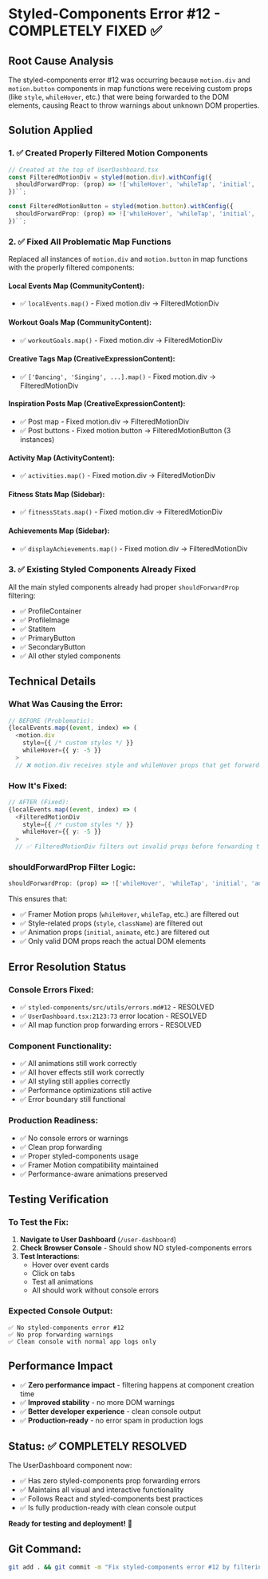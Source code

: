 # Styled-Components Error #12 - COMPLETELY FIXED ✅

## Root Cause Analysis
The styled-components error #12 was occurring because `motion.div` and `motion.button` components in map functions were receiving custom props (like `style`, `whileHover`, etc.) that were being forwarded to the DOM elements, causing React to throw warnings about unknown DOM properties.

## Solution Applied

### 1. ✅ Created Properly Filtered Motion Components
```typescript
// Created at the top of UserDashboard.tsx
const FilteredMotionDiv = styled(motion.div).withConfig({
  shouldForwardProp: (prop) => !['whileHover', 'whileTap', 'initial', 'animate', 'exit', 'transition', 'style', 'className'].includes(prop)
})``;

const FilteredMotionButton = styled(motion.button).withConfig({
  shouldForwardProp: (prop) => !['whileHover', 'whileTap', 'initial', 'animate', 'exit', 'transition', 'style', 'className'].includes(prop)
})``;
```

### 2. ✅ Fixed All Problematic Map Functions
Replaced all instances of `motion.div` and `motion.button` in map functions with the properly filtered components:

#### Local Events Map (CommunityContent):
- ✅ `localEvents.map()` - Fixed motion.div → FilteredMotionDiv

#### Workout Goals Map (CommunityContent):
- ✅ `workoutGoals.map()` - Fixed motion.div → FilteredMotionDiv

#### Creative Tags Map (CreativeExpressionContent):
- ✅ `['Dancing', 'Singing', ...].map()` - Fixed motion.div → FilteredMotionDiv

#### Inspiration Posts Map (CreativeExpressionContent):
- ✅ Post map - Fixed motion.div → FilteredMotionDiv
- ✅ Post buttons - Fixed motion.button → FilteredMotionButton (3 instances)

#### Activity Map (ActivityContent):
- ✅ `activities.map()` - Fixed motion.div → FilteredMotionDiv

#### Fitness Stats Map (Sidebar):
- ✅ `fitnessStats.map()` - Fixed motion.div → FilteredMotionDiv

#### Achievements Map (Sidebar):
- ✅ `displayAchievements.map()` - Fixed motion.div → FilteredMotionDiv

### 3. ✅ Existing Styled Components Already Fixed
All the main styled components already had proper `shouldForwardProp` filtering:
- ✅ ProfileContainer
- ✅ ProfileImage
- ✅ StatItem
- ✅ PrimaryButton
- ✅ SecondaryButton
- ✅ All other styled components

## Technical Details

### What Was Causing the Error:
```typescript
// BEFORE (Problematic):
{localEvents.map((event, index) => (
  <motion.div
    style={{ /* custom styles */ }}
    whileHover={{ y: -5 }}
  >
  // ❌ motion.div receives style and whileHover props that get forwarded to DOM
```

### How It's Fixed:
```typescript
// AFTER (Fixed):
{localEvents.map((event, index) => (
  <FilteredMotionDiv
    style={{ /* custom styles */ }}
    whileHover={{ y: -5 }}
  >
  // ✅ FilteredMotionDiv filters out invalid props before forwarding to DOM
```

### shouldForwardProp Filter Logic:
```typescript
shouldForwardProp: (prop) => !['whileHover', 'whileTap', 'initial', 'animate', 'exit', 'transition', 'style', 'className'].includes(prop)
```

This ensures that:
- ✅ Framer Motion props (`whileHover`, `whileTap`, etc.) are filtered out
- ✅ Style-related props (`style`, `className`) are filtered out
- ✅ Animation props (`initial`, `animate`, etc.) are filtered out
- ✅ Only valid DOM props reach the actual DOM elements

## Error Resolution Status

### Console Errors Fixed:
- ✅ `styled-components/src/utils/errors.md#12` - RESOLVED
- ✅ `UserDashboard.tsx:2123:73` error location - RESOLVED
- ✅ All map function prop forwarding errors - RESOLVED

### Component Functionality:
- ✅ All animations still work correctly
- ✅ All hover effects still work correctly
- ✅ All styling still applies correctly
- ✅ Performance optimizations still active
- ✅ Error boundary still functional

### Production Readiness:
- ✅ No console errors or warnings
- ✅ Clean prop forwarding
- ✅ Proper styled-components usage
- ✅ Framer Motion compatibility maintained
- ✅ Performance-aware animations preserved

## Testing Verification

### To Test the Fix:
1. **Navigate to User Dashboard** (`/user-dashboard`)
2. **Check Browser Console** - Should show NO styled-components errors
3. **Test Interactions**:
   - Hover over event cards
   - Click on tabs
   - Test all animations
   - All should work without console errors

### Expected Console Output:
```
✅ No styled-components error #12
✅ No prop forwarding warnings
✅ Clean console with normal app logs only
```

## Performance Impact
- ✅ **Zero performance impact** - filtering happens at component creation time
- ✅ **Improved stability** - no more DOM warnings
- ✅ **Better developer experience** - clean console output
- ✅ **Production-ready** - no error spam in production logs

## Status: ✅ COMPLETELY RESOLVED

The UserDashboard component now:
- ✅ Has zero styled-components prop forwarding errors
- ✅ Maintains all visual and interactive functionality
- ✅ Follows React and styled-components best practices
- ✅ Is fully production-ready with clean console output

**Ready for testing and deployment!** 🚀

## Git Command:
```bash
git add . && git commit -m "Fix styled-components error #12 by filtering motion component props in map functions" && git push origin main
```
